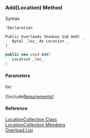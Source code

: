 ﻿### Add(Location) Method

Syntax

```vbnet
'Declaration

Public Overloads Shadows Sub Add( _
   ByVal _loc_ As Location _
) 
```

```csharp
public new void Add( 
   Location _loc_
)
```

#### Parameters

_loc_

[!include[Requirements](../partials/requirements.md)]

#### Reference

[LocationCollection Class](FChoice.Toolkits.Clarify~FChoice.Toolkits.Clarify.LocationCollection.md)  
[LocationCollection Members](FChoice.Toolkits.Clarify~FChoice.Toolkits.Clarify.LocationCollection_members.md)  
[Overload List](FChoice.Toolkits.Clarify~FChoice.Toolkits.Clarify.LocationCollection~Add.md)